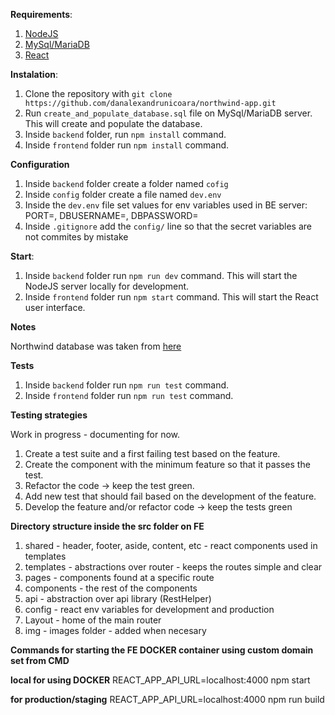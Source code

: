 **Requirements**:

1. [NodeJS](https://nodejs.org/en/)
2. [MySql/MariaDB](https://dev.mysql.com/downloads/)
3. [React](https://reactjs.org/)

**Instalation**:

1. Clone the repository with `git clone https://github.com/danalexandrunicoara/northwind-app.git`
2. Run `create_and_populate_database.sql` file on MySql/MariaDB server. This will create and populate the database.
3. Inside `backend` folder, run `npm install` command.
4. Inside `frontend` folder run `npm install` command.

**Configuration**

1. Inside `backend` folder create a folder named `cofig`
2. Inside `config` folder create a file named `dev.env`
3. Inside the `dev.env` file set values for env variables used in BE server: PORT=, DBUSERNAME=, DBPASSWORD=
4. Inside `.gitignore` add the `config/` line so that the secret variables are not commites by mistake

**Start**:

1. Inside `backend` folder run `npm run dev` command. This will start the NodeJS server locally for development.
2. Inside `frontend` folder run `npm start` command. This will start the React user interface.

**Notes**

Northwind database was taken from [here](https://github.com/jpwhite3/northwind-MySQL)

**Tests**

1. Inside `backend` folder run `npm run test` command.
2. Inside `frontend` folder run `npm run test` command.

**Testing strategies**

Work in progress - documenting for now.

1. Create a test suite and a first failing test based on the feature. 
2. Create the component with the minimum feature so that it passes the test.
3. Refactor the code -> keep the test green.
4. Add new test that should fail based on the development of the feature.
5. Develop the feature and/or refactor code -> keep the tests green


**Directory structure inside the src folder on FE**

1. shared - header, footer, aside, content, etc - react components used in templates
2. templates - abstractions over router - keeps the routes simple and clear 
3. pages - components found at a specific route 
4. components - the rest of the components
5. api - abstraction over api library (RestHelper)
6. config - react env variables for development and production
7. Layout - home of the main router
8. img - images folder - added when necesary




**Commands for starting the FE DOCKER container using custom domain set from CMD**

**local for using DOCKER**
REACT_APP_API_URL=localhost:4000 npm start


**for production/staging**
REACT_APP_API_URL=localhost:4000 npm run build